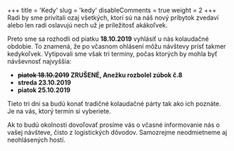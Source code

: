 +++
title = 'Kedy'
slug = 'kedy'
disableComments = true
weight = 2
+++
Radi by sme privítali ozaj všetkých, ktorí sú na náš nový príbytok zvedaví alebo len radi oslavujú nech už je príležitosť akákoľvek.

Preto sme sa rozhodli od piatku **18.10.2019** vyhlásiť u nás kolaudačné obdobie. To znamená, že po včasnom ohlásení môžu návštevy prísť takmer kedykoľvek. Vytipovali sme však tri termíny, počas ktorých by mohla byť návševnosť najvyššia:

- **~~piatok 18.10.2019~~ ZRUŠENÉ, Anežku rozbolel zúbok č.8**
- **streda 23.10.2019**
- **piatok 25.10.2019**

Tieto tri dni sa budú konať tradičné kolaudačné párty tak ako ich poznáte. Je na vás, ktorý termín si vyberiete.

Ak to budú okolnosti dovoľovať prosíme vás o včasné informovanie nás o vašej návšteve, čisto z logistických dôvodov. Samozrejme neodmietneme aj neohlásených hostí.
